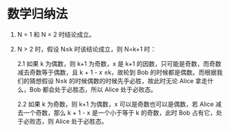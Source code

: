 # 数学归纳法

1. N = 1 和 N = 2 时结论成立。

2. N > 2 时，假设 N≤k 时该结论成立，则 N=k+1 时：

    2.1 如果 k 为偶数，则 k+1 为奇数，x 是 k+1 的因数，只可能是奇数，而奇数减去奇数等于偶数，且 k + 1 - x ≤k，故轮到 Bob 的时候都是偶数。而根据我们的猜想假设 N≤k 的时候偶数的时候先手必胜，故此时无论 Alice 拿走什么，Bob 都会处于必胜态，所以 Alice 处于必败态。

    2.2 如果 k 为奇数，则 k+1 为偶数，x 可以是奇数也可以是偶数，若 Alice 减去一个奇数，那么 k + 1 - x 是一个小于等于 k 的奇数，此时 Bob 占有它，处于必败态，则 Alice 处于必胜态。


